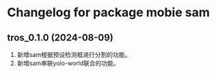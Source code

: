 # Changelog for package mobie sam

tros_0.1.0 (2024-08-09)
------------------
1. 新增sam根据预设检测框进行分割的功能。
2. 新增sam串联yolo-world联合的功能。
